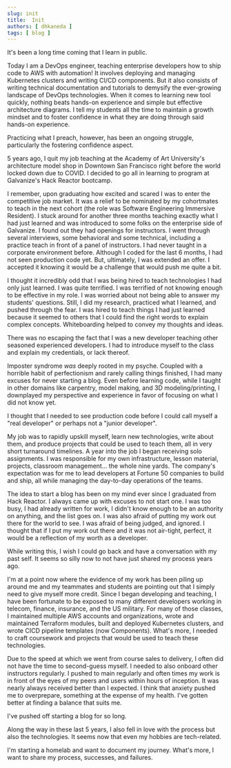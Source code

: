 ```yaml
---
slug: init
title:  Init
authors: [ dhkaneda ]
tags: [ blog ]
---
```


It's been a long time coming that I learn in public.

<!-- truncate -->

Today I am a DevOps engineer, teaching enterprise developers how to ship code to AWS with automation! It involves deploying and managing Kubernetes clusters and writing CI/CD components. But it also consists of writing technical documentation and tutorials to demysify the ever-growing landscape of DevOps technologies. When it comes to learning new tool quickly, nothing beats hands-on experience and simple but effective architecture diagrams. I tell my students all the time to maintain a growth mindset and to foster confidence in what they are doing through said hands-on experience.

Practicing what I preach, however, has been an ongoing struggle, particularly the fostering confidence aspect.

5 years ago, I quit my job teaching at the Academy of Art University's architecture model shop in Downtown San Francisco right before the world locked down due to COVID. I decided to go all in learning to program at Galvanize's Hack Reactor bootcamp.

I remember, upon graduating how excited and scared I was to enter the competitive job market. It was a relief to be nominated by my cohortmates to teach in the next cohort (the role was Software Engineering Immersive Resident). I stuck around for another three months teaching exactly what I had just learned and was introduced to some folks on the enterprise side of Galvanize. I found out they had openings for instructors. I went through several interviews, some behavioral and some technical, including a practice teach in front of a panel of instructors. I had never taught in a corporate environment before. Although I coded for the last 6 months, I had not seen production code yet. But, ultimately, I was extended an offer. I accepted it knowing it would be a challenge that would push me quite a bit.

I thought it incredibly odd that I was being hired to teach technologies I had only just learned. I was quite terrified. I was terrified of not knowing enough to be effective in my role. I was worried about not being able to answer my students' questions. Still, I did my research, practiced what I learned, and pushed through the fear. I was hired to teach things I had just learned because it seemed to others that I could find the right words to explain complex concepts. Whiteboarding helped to convey my thoughts and ideas.

There was no escaping the fact that I was a new developer teaching other seasoned experienced developers. I had to introduce myself to the class and explain my credentials, or lack thereof.

Imposter syndrome *was* deeply rooted in my psyche. Coupled with a horrible habit of perfectionism and rarely calling things finished, I had many excuses for never starting a blog. Even before learning code, while I taught in other domains like carpentry, model making, and 3D modeling/printing, I downplayed my perspective and experience in favor of focusing on what I did not know yet.

I thought that I needed to see production code before I could call myself a "real developer" or perhaps not a "junior developer".

My job was to rapidly upskill myself, learn new technologies, write about them, and produce projects that could be used to teach them, all in very short turnaround timelines. A year into the job I began receiving solo assignments. I was responsible for my own infrastructure, lesson material, projects, classroom management... the whole nine yards. The company's expectation was for me to lead developers at Fortune 50 companies to build and ship, all while managing the day-to-day operations of the teams.

The idea to start a blog has been on my mind ever since I graduated from Hack Reactor. I always came up with excuses to not start one. I was too busy, I had already written for work, I didn't know enough to be an authority on anything, and the list goes on. I was also afraid of putting my work out there for the world to see. I was afraid of being judged, and ignored. I thought that if I put my work out there and it was not air-tight, perfect, it would be a reflection of my worth as a developer.

While writing this, I wish I could go back and have a conversation with my past self. It seems so silly now to not have just shared my process years ago.

I'm at a point now where the evidence of my work has been piling up around me and my teammates and students are pointing out that I simply need to give myself more credit. Since I began developing and teaching, I have been fortunate to be exposed to many different developers working in telecom, finance, insurance, and the US military. For many of those classes, I maintained multiple AWS accounts and organizations, wrote and maintained Terraform modules, built and deployed Kubernetes clusters, and wrote CICD pipeline templates (now Components). What's more, I needed to craft coursework and projects that would be used to teach these technologies.

Due to the speed at which we went from course sales to delivery, I often did not have the time to second-guess myself. I needed to also onboard other instructors regularly. I pushed to main regularly and often times my work is in front of the eyes of my peers and users within hours of inception. It was nearly always received better than I expected. I think that anxiety pushed me to overprepare, something at the expense of my health. I've gotten better at finding a balance that suits me.

I've pushed off starting a blog for so long.

Along the way in these last 5 years, I also fell in love with the process but also the technologies. It seems now that even my hobbies are tech-related.

I'm starting a homelab and want to document my journey. What's more, I want to share my process, successes, and failures.
